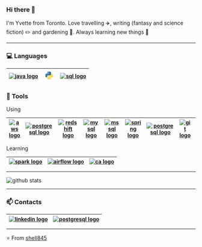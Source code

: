 <!--
**shell845/shell845** is a ✨ _special_ ✨ repository because its `README.md` (this file) appears on your GitHub profile.
-->

### Hi there 👋

I'm Yvette from Toronto. Love travelling :airplane:, writing (fantasy and science fiction) :pencil2: and gardening :seedling:. Always learning new things :high_brightness:

--------------------------------------------------------------------------------------------------------------------------------------------------------------------
### :computer: Languages

| [<img src="https://user-images.githubusercontent.com/4274250/99733529-4a4a3800-2a8f-11eb-8578-80ab5325f628.png" alt="java logo" width="30">](https://www.java.com/en/) | [<img src="https://raw.githubusercontent.com/github/explore/80688e429a7d4ef2fca1e82350fe8e3517d3494d/topics/python/python.png" alt="python logo" width="30">](https://www.python.org/) | [<img src="https://user-images.githubusercontent.com/4274250/101830379-6bd49780-3b02-11eb-8f70-4d81081e19eb.png" alt="sql logo" width="30">](https://en.wikipedia.org/wiki/SQL)
|---|---|---|


### :wrench: Tools

Using

| [<img src="https://user-images.githubusercontent.com/4274250/99734028-21767280-2a90-11eb-8f27-bf060cd2c2f1.png" alt="aws logo" width="30">](https://aws.amazon.com/) | [<img src="https://user-images.githubusercontent.com/4274250/99734595-13752180-2a91-11eb-8adf-f76b2885eaa5.png" alt="postgresql logo" width="30">](https://www.postgresql.org/) | [<img src="https://user-images.githubusercontent.com/4274250/101831655-37fa7180-3b04-11eb-9023-aadf3f44270a.png" alt="redshift logo" width="30">](https://aws.amazon.com/redshift/) |[<img src="https://user-images.githubusercontent.com/4274250/99734460-d6109400-2a90-11eb-8ae5-ccc86c639fa8.png" alt="mysql logo" width="30">](https://www.mysql.com/)  | [<img src="https://user-images.githubusercontent.com/4274250/99734211-6bf7ef00-2a90-11eb-8089-e9bebe35ef02.png" alt="mssql logo" width="30">](https://www.microsoft.com/en-us/sql-server) | [<img src="https://user-images.githubusercontent.com/4274250/99735797-402a3880-2a93-11eb-94de-8b916b67ad47.png" alt="spring logo" width="30">]() |  [<img src="https://user-images.githubusercontent.com/4274250/99735918-77004e80-2a93-11eb-857c-329d1d150f47.png" alt="postgresql logo" width="30">]() | [<img src="https://raw.githubusercontent.com/Delta456/Delta456/master/img/git.png" alt="git logo" width="30">](https://git-scm.com/) | [<img src="https://raw.githubusercontent.com/Delta456/Delta456/master/img/jupyter_notebook.png" alt="jupyter notebook logo" width="30">](https://jupyter.org/)| 
|---|---|---|---|---|---|---|---|--|

Learning

| [<img src="https://user-images.githubusercontent.com/4274250/99744095-03673d00-2aa5-11eb-81ed-888d6b9e3ee4.png" alt="spark logo" width="36">](https://spark.apache.org/) |  [<img src="https://user-images.githubusercontent.com/4274250/99744292-6bb61e80-2aa5-11eb-9ef3-4e1b6c942922.png" alt="airflow logo" width="36">](https://airflow.apache.org/) | [<img src="https://user-images.githubusercontent.com/4274250/99734937-b463dc80-2a91-11eb-9f85-cb7d9e0073c0.png" alt="ca logo" width="36">](https://cassandra.apache.org/) |
|---|---|---|

--------------------------------------------------------------------------------------------------------------------------------------------------------------------

![github stats](https://github-readme-stats.vercel.app/api?username=shell845&show_icons=true&theme=radical)

--------------------------------------------------------------------------------------------------------------------------------------------------------------------
### :mailbox: Contacts
| [<img src="https://user-images.githubusercontent.com/4274250/99736046-b464dc00-2a93-11eb-915d-6bbae364df05.png" alt="linkedin logo" width="24">](https://www.linkedin.com/in/yvettehuang/) |  [<img src="https://user-images.githubusercontent.com/4274250/99736224-07d72a00-2a94-11eb-96cb-47fc90dd681a.png" alt="postgresql logo" width="24">](https://www.instagram.com/yycc1024/) | 
|---|---|

---
⭐️ From [shell845](https://github.com/shell845)
